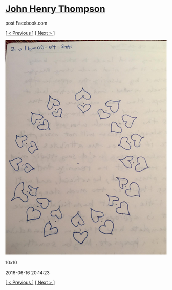# [John Henry Thompson](../README.md)
post Facebook.com

[[ < Previous ]](2016-06-16-1.md) [[ Next > ]](2016-06-16-3.md)

[![](../media/2016-06-16/10x10-11.jpg)](../README.md)

10x10

2016-06-16 20:14:23

[[ < Previous ]](2016-06-16-1.md) [[ Next > ]](2016-06-16-3.md)
